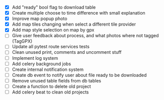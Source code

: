-   [x] Add "ready" bool flag to download table
-   [x] Create multiple choose to time difference with small explanation
-   [x] Improve map popup photo
-   [x] Add map tiles changing when select a different tile provider
-   [x] Add map style selection on map by gpx
-   [ ] Give user feedback about process, and what photos where not tagged (TagGPX)
-   [ ] Update all pytest route services tests
-   [ ] Clean unused print, comments and uncomment stuff
-   [ ] Implement log system
-   [ ] Add celery background jobs
-   [ ] Create internal notification system
-   [ ] Create db event to notify user about file ready to be downloaded
-   [ ] Remove unused table fields from db tables
-   [ ] Create a function to delete old project
-   [ ] Add celery beat to clean old projects
